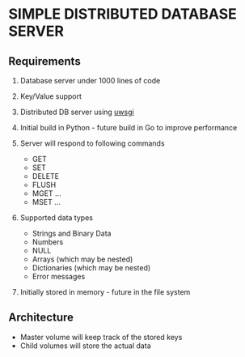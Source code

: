 # SIMPLE DISTRIBUTED DATABASE SERVER

## Requirements

1. Database server under 1000 lines of code
2. Key/Value support
3. Distributed DB server using [uwsgi](https://uwsgi-docs.readthedocs.io/en/latest/WSGIquickstart.html)
4. Initial build in Python - future build in Go to improve performance
5. Server will respond to following commands

    - GET <key>
    - SET <key> <value>
    - DELETE <key>
    - FLUSH
    - MGET <key1> ... <keyn>
    - MSET <key1> <value1> ... <keyn> <valuen>
6. Supported data types
    - Strings and Binary Data
    - Numbers
    - NULL
    - Arrays (which may be nested)
    - Dictionaries (which may be nested)
    - Error messages
7. Initially stored in memory - future in the file system

## Architecture

- Master volume will keep track of the stored keys
- Child volumes will store the actual data